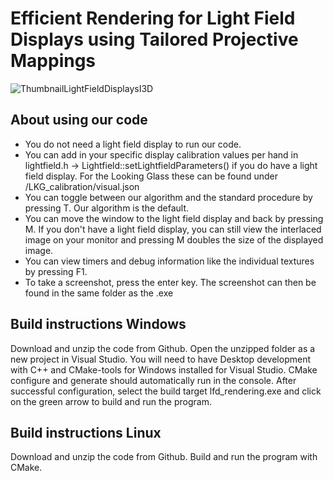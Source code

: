 # Efficient Rendering for Light Field Displays using Tailored Projective Mappings
![ThumbnailLightFieldDisplaysI3D](https://user-images.githubusercontent.com/115994315/233783803-a709f662-48e4-40d2-914f-39bfeca1929d.png)

## About using our code
* You do not need a light field display to run our code.
* You can add in your specific display calibration values per hand in lightfield.h -> Lightfield::setLightfieldParameters() if you do have a light field display. For the Looking Glass these can be found under /LKG_calibration/visual.json
* You can toggle between our algorithm and the standard procedure by pressing T. Our algorithm is the default.
* You can move the window to the light field display and back by pressing M. If you don't have a light field display, you can still view the interlaced image on your monitor and pressing M doubles the size of the displayed image.
* You can view timers and debug information like the individual textures by pressing F1.
* To take a screenshot, press the enter key. The screenshot can then be found in the same folder as the .exe

## Build instructions Windows
Download and unzip the code from Github. Open the unzipped folder as a new project in Visual Studio. You will need to have Desktop development with C++ and CMake-tools for Windows installed for Visual Studio. CMake configure and generate should automatically run in the console. After successful configuration, select the build target lfd_rendering.exe and click on the green arrow to build and run the program.

## Build instructions Linux
Download and unzip the code from Github. Build and run the program with CMake.
